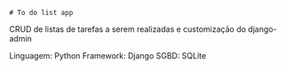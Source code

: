 ```
# To do list app
```

CRUD de listas de tarefas a serem realizadas e customização do django-admin

Linguagem: Python
Framework: Django
SGBD: SQLite

